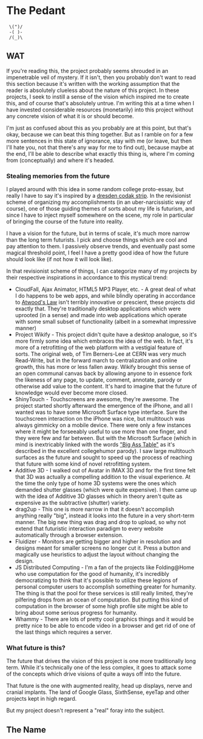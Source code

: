 # The Pedant

	 \(")/
	 -( )-
	 /(_)\

## WAT

If you're reading this, the project probably seems shrouded in an impenetrable veil of mystery. If it isn't, then you probably don't want to read this section because it's written with the working assumption that the reader is absolutely clueless about the nature of this project. In these projects, I seek to instill a sense of the vision which inspired me to create this, and of course that's absolutely untrue. I'm writing this at a time when I have invested considerable resources (monetarily) into this project without any concrete vision of what it is or should become.

I'm just as confused about this as you probably are at this point, but that's okay, because we can beat this thing together. But as I ramble on for a few more sentences in this state of ignorance, stay with me (or leave, but then I'll hate you, not that there's any way for me to find out), because maybe at the end, I'll be able to describe what exactly this thing is, where I'm coming from (conceptually) and where it's headed.

### Stealing memories from the future

I played around with this idea in some random college proto-essay, but really I have to say it's inspired by a [dresden codak strip](http://dresdencodak.com/2006/01/30/epilogue/). In the revisionist scheme of organizing my accomplishments (in an uber-narcissistic way of course), one of those guiding themes of sorts about my life is futurism, and since I have to inject myself somewhere on the scene, my role in particular of bringing the course of the future into reality.

I have a vision for the future, but in terms of scale, it's much more narrow than the long term futurists. I pick and choose things which are cool and pay attention to them. I passively observe trends, and eventually past some magical threshold point, I feel I have a pretty good idea of how the future should look like (if not how it will look like). 

In that revisionist scheme of things, I can categorize many of my projects by their respective inspirations in accordance to this mystical trend:

* CloudFall, Ajax Animator, HTML5 MP3 Player, etc. - A great deal of what I do happens to be web apps, and while blindly operating in accordance to [Atwood's Law](http://www.codinghorror.com/blog/2007/07/the-principle-of-least-power.html) isn't terribly innovative or prescient, these projects did exactly that. They're traditionally desktop applications which were uprooted (in a sense) and made into web applications which operate with some small subset of functionality (albeit in a somewhat impressive manner)
* Project Wikify - This project didn't quite have a desktop analogue, so it's more firmly some idea which embraces the idea of the web. In fact, it's more of a retrofitting of the web platform with a vestigial feature of sorts. The original web, of Tim Berners-Lee at CERN was very much Read-Write, but in the forward march to centralization and online growth, this has more or less fallen away. Wikify brought this sense of an open communal canvas back by allowing anyone to in essence fork the likeness of any page, to update, comment, annotate, parody or otherwise add value to the content. It's hard to imagine that the future of knowledge would ever become more closed.
* ShinyTouch - Touchscreens are awesome, they're awesome. The project started shortly afterward the emergence of the iPhone, and all I wanted was to have some Microsoft Surface type interface. Sure the touchscreen interaction on the iPhone was nice, but multitouch was always gimmicky on a mobile device. There were only a few instances where it might be forseeably useful to use more than one finger, and they were few and far between. But with the Microsoft Surface (which in mind is inextricably linked with the words ["Big Ass Table"](http://www.collegehumor.com/video/1180480/microsoft-surface-parody) as it's described in the excellent collegehumor parody). I saw large multitouch surfaces as the future and sought to speed up the process of reaching that future with some kind of novel retrofitting system.
* Additive 3D - I walked out of Avatar in IMAX 3D and for the first time felt that 3D was actually a compelling addition to the visual experience. At the time the only type of home 3D systems were the ones which demanded shutter glasses (which were quite expensive). I then came up with the idea of Additive 3D glasses which in theory aren't quite as expensive as the subtractive (shutter) variety.
* drag2up - This one is more narrow in that it doesn't accomplish anything really "big", instead it looks into the future in a very short-term manner. The big new thing was drag and drop to upload, so why not extend that futuristic interaction paradigm to every website automatically through a browser extension.
* Fluidizer - Monitors are getting bigger and higher in resolution and designs meant for smaller screens no longer cut it. Press a button and magically use heuristics to adjust the layout without changing the design.
* JS Distributed Computing - I'm a fan of the projects like Folding@Home who use computation for the good of humanity, it's incredibly democratizing to think that it's possible to utilize these legions of personal computer users to accomplish something greater for humanity. The thing is that the pool for these services is still really limited, they're pilfering drops from an ocean of computation. But putting this kind of computation in the browser of some high profile site might be able to bring about some serious progress for humanity.  
* Whammy - There are lots of pretty cool graphics things and it would be pretty nice to be able to encode video in a browser and get rid of one of the last things which requires a server.

### What future is this?

The future that drives the vision of this project is one more traditionally long term. While it's technically one of the less complex, it goes to attack some of the concepts which drive visions of quite a ways off into the future. 

That future is the one with augmented reality, head up displays, nerve and cranial implants. The land of Google Glass, SixthSense, eyeTap and other projects kept in high regard.

But my project doesn't represent a "real" foray into the subject.

## The Name


